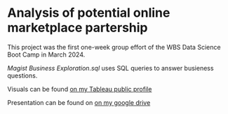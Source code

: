 # Analysis of potential online marketplace partership

This project was the first one-week group effort of the WBS Data Science Boot Camp in March 2024. 

*Magist Business Exploration.sql* uses SQL queries to answer busieness questions.

Visuals can be found [on my Tableau public profile](https://public.tableau.com/app/profile/mathis.l6889/viz/Magist_17092087275850/OrderGrowth)

Presentation can be found on [on my google drive](https://docs.google.com/presentation/d/1u_M68E8Rwru-NC4wE1_nWzdw2QJpYm5VYEu9qGFMwEw/edit?usp=sharing)
